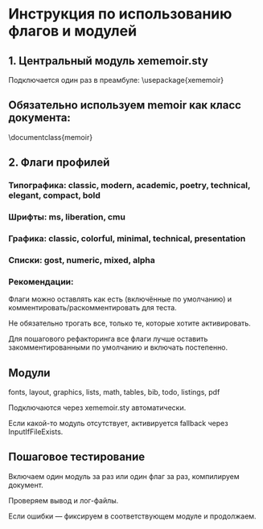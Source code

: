 # Инструкция по использованию флагов и модулей

## 1. Центральный модуль xememoir.sty

Подключается один раз в преамбуле:
\usepackage{xememoir}

## Обязательно используем memoir как класс документа:

\documentclass{memoir}

## 2. Флаги профилей

### Типографика: classic, modern, academic, poetry, technical, elegant, compact, bold

### Шрифты: ms, liberation, cmu

### Графика: classic, colorful, minimal, technical, presentation

### Списки: gost, numeric, mixed, alpha

### Рекомендации:

Флаги можно оставлять как есть (включённые по умолчанию) и комментировать/раскомментировать для теста.

Не обязательно трогать все, только те, которые хотите активировать.

Для пошагового рефакторинга все флаги лучше оставить закомментированными по умолчанию и включать постепенно.

## Модули

fonts, layout, graphics, lists, math, tables, bib, todo, listings, pdf

Подключаются через xememoir.sty автоматически.

Если какой-то модуль отсутствует, активируется fallback через InputIfFileExists.

## Пошаговое тестирование

Включаем один модуль за раз или один флаг за раз, компилируем документ.

Проверяем вывод и лог-файлы.

Если ошибки — фиксируем в соответствующем модуле и продолжаем.
